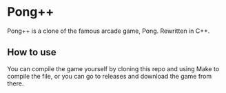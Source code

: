 # Pong++
Pong++ is a clone of the famous arcade game, Pong. Rewritten in C++.

## How to use
You can compile the game yourself by cloning this repo and using Make to compile the file, or you can go to releases and download the game from there.
